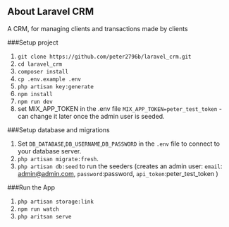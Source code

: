 
## About Laravel CRM

A CRM, for managing clients and transactions made by clients

###Setup project
1. `git clone https://github.com/peter2796b/laravel_crm.git`
2. `cd laravel_crm`
3. `composer install`
4. `cp .env.example .env`
5. `php artisan key:generate`
6. `npm install`
7. `npm run dev`
8. set MIX_APP_TOKEN in the .env file `MIX_APP_TOKEN=peter_test_token` - can change it later once the admin user is seeded.

###Setup database and migrations
1. Set `DB_DATABASE`,`DB_USERNAME`,`DB_PASSWORD` in the `.env` file to connect to your database server.
2. `php artisan migrate:fresh`.
3. `php artisan db:seed` to run the seeders (creates an admin user: `email`: admin@admin.com, `password`:password, `api_token`:peter_test_token  )

###Run the App
1. `php artisan storage:link`
2. `npm run watch`
3. `php aritsan serve`



